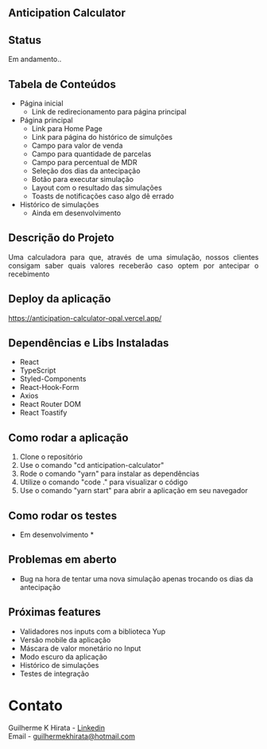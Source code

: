 ## Anticipation Calculator

## Status

<p align="justify"> Em andamento.. </p>

## Tabela de Conteúdos
  - Página inicial
    - Link de redirecionamento para página principal
  - Página principal
    - Link para Home Page
    - Link para página do histórico de simulções
    - Campo para valor de venda
    - Campo para quantidade de parcelas
    - Campo para percentual de MDR
    - Seleção dos dias da antecipação
    - Botão para executar simulação
    - Layout com o resultado das simulações
    - Toasts de notificações caso algo dê errado
  - Histórico de simulações
    - Ainda em desenvolvimento 

## Descrição do Projeto

<p align="justify">Uma calculadora para que, através de uma simulação, nossos clientes consigam saber quais valores receberão caso optem por antecipar o recebimento</p>

## Deploy da aplicação
https://anticipation-calculator-opal.vercel.app/

## Dependências e Libs Instaladas
  - React
  - TypeScript
  - Styled-Components
  - React-Hook-Form
  - Axios
  - React Router DOM
  - React Toastify
  
## Como rodar a aplicação
  1. Clone o repositório
  2. Use o comando "cd anticipation-calculator"
  3. Rode o comando "yarn" para instalar as dependências
  4. Utilize o comando "code ." para visualizar o código
  5. Use o comando "yarn start" para abrir a aplicação em seu navegador

## Como rodar os testes
 * Em desenvolvimento *

## Problemas em aberto
 - Bug na hora de tentar uma nova simulação apenas trocando os dias da antecipação

## Próximas features
 - Validadores nos inputs com a biblioteca Yup
 - Versão mobile da aplicação
 - Máscara de valor monetário no Input
 - Modo escuro da aplicação
 - Histórico de simulações
 - Testes de integração

# Contato
Guilherme K Hirata - <a href="https://www.linkedin.com/in/guilhermekhirata/" target="_blank">Linkedin</a> <br>
Email - guilhermekhirata@hotmail.com